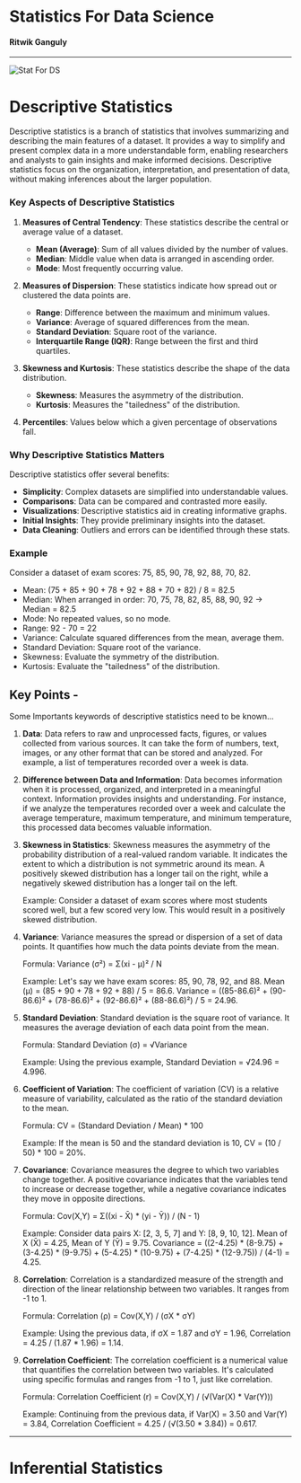 # Statistics For Data Science 
#### Ritwik Ganguly
---
![Stat For DS](https://www.superheuristics.com/wp-content/uploads/2018/05/Basic-Statistics-for-Data-Science.jpg)


# Descriptive Statistics

Descriptive statistics is a branch of statistics that involves summarizing and describing the main features of a dataset. It provides a way to simplify and present complex data in a more understandable form, enabling researchers and analysts to gain insights and make informed decisions. Descriptive statistics focus on the organization, interpretation, and presentation of data, without making inferences about the larger population.

### Key Aspects of Descriptive Statistics

1. **Measures of Central Tendency**: These statistics describe the central or average value of a dataset.

   - **Mean (Average)**: Sum of all values divided by the number of values.
   - **Median**: Middle value when data is arranged in ascending order.
   - **Mode**: Most frequently occurring value.

2. **Measures of Dispersion**: These statistics indicate how spread out or clustered the data points are.

   - **Range**: Difference between the maximum and minimum values.
   - **Variance**: Average of squared differences from the mean.
   - **Standard Deviation**: Square root of the variance.
   - **Interquartile Range (IQR)**: Range between the first and third quartiles.

3. **Skewness and Kurtosis**: These statistics describe the shape of the data distribution.

   - **Skewness**: Measures the asymmetry of the distribution.
   - **Kurtosis**: Measures the "tailedness" of the distribution.

4. **Percentiles**: Values below which a given percentage of observations fall.

### Why Descriptive Statistics Matters

Descriptive statistics offer several benefits:

- **Simplicity**: Complex datasets are simplified into understandable values.
- **Comparisons**: Data can be compared and contrasted more easily.
- **Visualizations**: Descriptive statistics aid in creating informative graphs.
- **Initial Insights**: They provide preliminary insights into the dataset.
- **Data Cleaning**: Outliers and errors can be identified through these stats.

### Example

Consider a dataset of exam scores: 75, 85, 90, 78, 92, 88, 70, 82.

- Mean: (75 + 85 + 90 + 78 + 92 + 88 + 70 + 82) / 8 = 82.5
- Median: When arranged in order: 70, 75, 78, 82, 85, 88, 90, 92 → Median = 82.5
- Mode: No repeated values, so no mode.
- Range: 92 - 70 = 22
- Variance: Calculate squared differences from the mean, average them.
- Standard Deviation: Square root of the variance.
- Skewness: Evaluate the symmetry of the distribution.
- Kurtosis: Evaluate the "tailedness" of the distribution.

## Key Points - 
Some Importants keywords of descriptive statistics need to be known...

1. **Data**: Data refers to raw and unprocessed facts, figures, or values collected from various sources. It can take the form of numbers, text, images, or any other format that can be stored and analyzed. For example, a list of temperatures recorded over a week is data.

2. **Difference between Data and Information**: Data becomes information when it is processed, organized, and interpreted in a meaningful context. Information provides insights and understanding. For instance, if we analyze the temperatures recorded over a week and calculate the average temperature, maximum temperature, and minimum temperature, this processed data becomes valuable information.

3. **Skewness in Statistics**: Skewness measures the asymmetry of the probability distribution of a real-valued random variable. It indicates the extent to which a distribution is not symmetric around its mean. A positively skewed distribution has a longer tail on the right, while a negatively skewed distribution has a longer tail on the left. 

   Example: Consider a dataset of exam scores where most students scored well, but a few scored very low. This would result in a positively skewed distribution.

4. **Variance**: Variance measures the spread or dispersion of a set of data points. It quantifies how much the data points deviate from the mean.

   Formula: Variance (σ²) = Σ(xi - μ)² / N

   Example: Let's say we have exam scores: 85, 90, 78, 92, and 88. Mean (μ) = (85 + 90 + 78 + 92 + 88) / 5 = 86.6. Variance = ((85-86.6)² + (90-86.6)² + (78-86.6)² + (92-86.6)² + (88-86.6)²) / 5 = 24.96.

5. **Standard Deviation**: Standard deviation is the square root of variance. It measures the average deviation of each data point from the mean.

   Formula: Standard Deviation (σ) = √Variance

   Example: Using the previous example, Standard Deviation = √24.96 = 4.996.

6. **Coefficient of Variation**: The coefficient of variation (CV) is a relative measure of variability, calculated as the ratio of the standard deviation to the mean.

   Formula: CV = (Standard Deviation / Mean) * 100

   Example: If the mean is 50 and the standard deviation is 10, CV = (10 / 50) * 100 = 20%.

7. **Covariance**: Covariance measures the degree to which two variables change together. A positive covariance indicates that the variables tend to increase or decrease together, while a negative covariance indicates they move in opposite directions.

   Formula: Cov(X,Y) = Σ((xi - X̄) * (yi - Ȳ)) / (N - 1)

   Example: Consider data pairs X: [2, 3, 5, 7] and Y: [8, 9, 10, 12]. Mean of X (X̄) = 4.25, Mean of Y (Ȳ) = 9.75. Covariance = ((2-4.25) * (8-9.75) + (3-4.25) * (9-9.75) + (5-4.25) * (10-9.75) + (7-4.25) * (12-9.75)) / (4-1) = 4.25.

8. **Correlation**: Correlation is a standardized measure of the strength and direction of the linear relationship between two variables. It ranges from -1 to 1.

   Formula: Correlation (ρ) = Cov(X,Y) / (σX * σY)

   Example: Using the previous data, if σX = 1.87 and σY = 1.96, Correlation = 4.25 / (1.87 * 1.96) = 1.14.

9. **Correlation Coefficient**: The correlation coefficient is a numerical value that quantifies the correlation between two variables. It's calculated using specific formulas and ranges from -1 to 1, just like correlation.

   Formula: Correlation Coefficient (r) = Cov(X,Y) / (√(Var(X) * Var(Y)))

   Example: Continuing from the previous data, if Var(X) = 3.50 and Var(Y) = 3.84, Correlation Coefficient = 4.25 / (√(3.50 * 3.84)) = 0.617.

---
# Inferential Statistics
